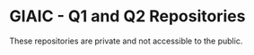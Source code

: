 # GIAIC - Q1 and Q2 Repositories  

These repositories are private and not accessible to the public.
